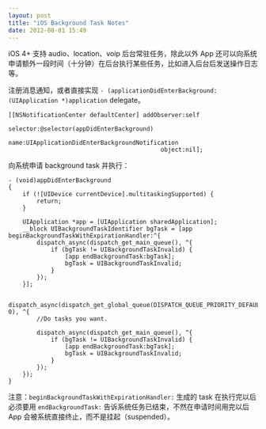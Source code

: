 ```yaml
---
layout: post
title: "iOS Background Task Notes"
date: 2012-08-01 15:49
---
```


iOS 4+ 支持 audio、location、voip 后台常驻任务，除此以外 App 还可以向系统申请额外一段时间（十分钟）在后台执行某些任务，比如进入后台后发送操作日志等。

注册消息通知，或者直接实现 `- (applicationDidEnterBackground:(UIApplication *)application` delegate。

```objc
[[NSNotificationCenter defaultCenter] addObserver:self
                                         selector:@selector(appDidEnterBackground)
                                             name:UIApplicationDidEnterBackgroundNotification
                                           object:nil];
```

向系统申请 background task 并执行：

```objc
- (void)appDidEnterBackground
{
    if (![UIDevice currentDevice].multitaskingSupported) {
        return;
    }

    UIApplication *app = [UIApplication sharedApplication];
    __block UIBackgroundTaskIdentifier bgTask = [app beginBackgroundTaskWithExpirationHandler:^{
        dispatch_async(dispatch_get_main_queue(), ^{
            if (bgTask != UIBackgroundTaskInvalid) {
                [app endBackgroundTask:bgTask];
                bgTask = UIBackgroundTaskInvalid;
            }
        });
    }];

    dispatch_async(dispatch_get_global_queue(DISPATCH_QUEUE_PRIORITY_DEFAULT, 0), ^{
        //Do tasks you want.

        dispatch_async(dispatch_get_main_queue(), ^{
            if (bgTask != UIBackgroundTaskInvalid) {
                [app endBackgroundTask:bgTask];
                bgTask = UIBackgroundTaskInvalid;
            }
        });
    });
}
```

注意：`beginBackgroundTaskWithExpirationHandler:` 生成的 task 在执行完以后必须要用 `endBackgroundTask:` 告诉系统任务已结束，不然在申请时间用完以后 App 会被系统直接终止，而不是挂起（suspended）。

